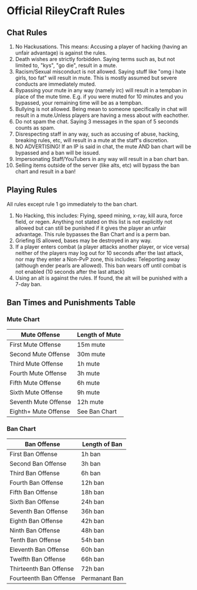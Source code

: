 # Official RileyCraft Rules

## Chat Rules

1) No Hackusations. This means: Accusing a player of hacking (having an unfair advantage) is against the rules.<br/>
2) Death wishes are strictly forbidden. Saying terms such as, but not limited to, "kys", "go die", result in a mute.<br/>
3) Racism/Sexual misconduct is not allowed. Saying stuff like "omg i hate girls, too fat" will result in mute. This is mostly assumed but severe conducts are immediately muted.<br/>
4) Bypassing your mute in any way (namely irc) will result in a tempban in place of the mute time. E.g. if you were muted for 10 minutes and you bypassed, your remaining time will be as a tempban.<br/>
5) Bullying is not allowed. Being mean to someone specifically in chat will result in a mute.Unless players are having a mess about with eachother.<br/>
6) Do not spam the chat. Saying 3 messages in the span of 5 seconds counts as spam.<br/>
7) Disrespecting staff in any way, such as accusing of abuse, hacking, breaking rules, etc, will result in a mute at the staff's discretion.<br/>
8) NO ADVERTISING! If an IP is said in chat, the mute AND ban chart will be bypassed and a ban will be issued.<br/>
9) Impersonating Staff/YouTubers in any way will result in a ban chart ban.<br/>
10) Selling items outside of the server (like alts, etc) will bypass the ban chart and result in a ban!<br/>

## Playing Rules
All rules except rule 1 go immediately to the ban chart.

1) No Hacking, this includes: Flying, speed mining, x-ray, kill aura, force field, or regen. Anything not stated on this list is not explicitly not allowed but can still be punished if it gives the player an unfair advantage. This rule bypasses the Ban Chart and is a perm ban.<br/>
2) Griefing IS allowed, bases may be destroyed in any way.<br/>
3) If a player enters combat (a player attacks another player, or vice versa) neither of the players may log out for 10 seconds after the last attack, nor may they enter a Non-PvP zone, this includes: Teleporting away (although ender pearls are allowed). This ban wears off until combat is not enabled (10 seconds after the last attack)<br/>
4) Using an alt is against the rules. If found, the alt will be punished with a 7-day ban.

## Ban Times and Punishments Table

### Mute Chart

Mute Offense | Length of Mute
--------|-------
First Mute Offense | 15m mute
Second Mute Offense | 30m mute
Third Mute Offense | 1h mute
Fourth Mute Offense | 3h mute
Fifth Mute Offense | 6h mute
Sixth Mute Offense | 9h mute
Seventh Mute Offense | 12h mute
Eighth+ Mute Offense | See Ban Chart

### Ban Chart

Ban Offense | Length of Ban
---------|-------
First Ban Offense | 1h ban
Second Ban Offense | 3h ban
Third Ban Offense | 6h ban
Fourth Ban Offense | 12h ban
Fifth Ban Offense | 18h ban
Sixth Ban Offense | 24h ban
Seventh Ban Offense | 36h ban
Eighth Ban Offense | 42h ban
Ninth Ban Offense | 48h ban
Tenth Ban Offense | 54h ban
Eleventh Ban Offense | 60h ban
Twelfth Ban Offense | 66h ban
Thirteenth Ban Offense | 72h ban
Fourteenth Ban Offense | Permanant Ban
